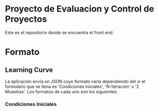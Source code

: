 # Proyecto de Evaluacion y Control de Proyectos

Este es el repositorio donde se encuentra el front end.

# Formato

## Learning Curve

La aplicación envía un JSON cuyo formato varía dependiendo del si el formulario que se llena es 'Condiciones Iniciales', 'N-Iteración' o '2 Muestras'.
Los formatos de cada uno son los siguientes:

### Condiciones Iniciales
